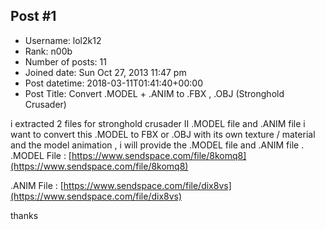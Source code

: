 ## Post #1
- Username: lol2k12
- Rank: n00b
- Number of posts: 11
- Joined date: Sun Oct 27, 2013 11:47 pm
- Post datetime: 2018-03-11T01:41:40+00:00
- Post Title: Convert .MODEL + .ANIM to .FBX , .OBJ (Stronghold Crusader)

i extracted 2 files for stronghold crusader II .MODEL file and .ANIM file 
i want to convert this .MODEL to FBX or .OBJ with its own texture / material and
the model animation , i will provide the .MODEL file and .ANIM file .
.MODEL File :
[https://www.sendspace.com/file/8komq8](https://www.sendspace.com/file/8komq8)

.ANIM File :
[https://www.sendspace.com/file/dix8vs](https://www.sendspace.com/file/dix8vs)

thanks
